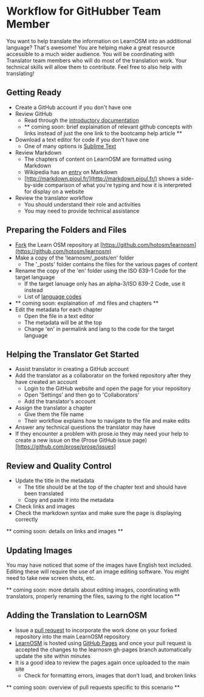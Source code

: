 Workflow for GitHubber Team Member
==================================

You want to help translate the information on LearnOSM into an additional language? That's awesome! You are helping make a great resource accessible to a much wider audience. You will be coordinating with Translator team members who will do most of the translation work. Your technical skills will allow them to contribute. Feel free to also help with translating! 

Getting Ready
-------------

- Create a GitHub account if you don't have one
- Review GitHub
	- Read through the [introductory documentation](https://help.github.com/categories/54/articles)
	- ** coming soon: brief explaination of relevant github concepts with links instead of just the one link to the bootcamp help article **
- Download a text editor for code if you don't have one
	- One of many options is [Sublime Text](http://www.sublimetext.com/)
- Review Markdown
	- The chapters of content on LearnOSM are formatted using Markdown
    - Wikipedia has an [entry](http://en.wikipedia.org/wiki/Markdown) on Markdown
    - [http://markdown.pioul.fr/](http://markdown.pioul.fr/) shows a side-by-side comparison of what you're typing and how it is interpreted for display on a website
- Review the translator workflow
	- You should understand their role and activities
    - You may need to provide technical assistance
    
Preparing the Folders and Files
---------------------------------

- [Fork](https://help.github.com/articles/fork-a-repo) the Learn OSM repository at [https://github.com/hotosm/learnosm](https://github.com/hotosm/learnosm)
- Make a copy of the 'learnosm/_posts/en' folder
	- The '_posts' folder contains the files for the various pages of content
- Rename the copy of the 'en' folder using the ISO 639-1 Code for the target language
    - If the target lanuage only has an alpha-3/ISO 639-2 Code, use it instead
    - List of [language codes](http://www.loc.gov/standards/iso639-2/php/code_list.php)
- ** coming soon: explaination of .md files and chapters **
- Edit the metadata for each chapter
	- Open the file in a text editor
    - The metadata will be at the top
    - Change 'en' in permalink and lang to the code for the target language

Helping the Translator Get Started
----------------------------------

- Assist translator in creating a GitHub account
- Add the translator as a collaborator on the forked repository after they have created an account
	- Login to the GitHub website and open the page for your repository
    - Open 'Settings' and then go to 'Collaborators'
    - Add the translator's account
- Assign the translator a chapter
	- Give them the file name
    - Their workflow explains how to navigate to the file and make edits
- Answer any technical questions the translator may have
- If they encounter a problem with prose.io they may need your help to create a new issue on the (Prose GitHub issue page)[https://github.com/prose/prose/issues] 

Review and Quality Control
--------------------------
- Update the title in the metadata
	- The title should be at the top of the chapter text and should have been translated
    - Copy and paste it into the metadata
- Check links and images
- Check the markdown syntax and make sure the page is displaying correctly

** coming soon: details on links and images **

Updating Images
---------------

You may have noticed that some of the images have English text included. Editing these will require the use of an image editing software. You might need to take new screen shots, etc. 

** coming soon: more details about editing images, coordinating with translators, properly renaming the files, saving to the right location ** 

Adding the Translation to LearnOSM
----------------------------------

- Issue a [pull request](https://help.github.com/articles/using-pull-requests) to incorporate the work done on your forked repository into the main LearnOSM repository
- [LearnOSM](http://learnosm.org/) is hosted using [GitHub Pages](http://pages.github.com/) and once your pull request is accepted the changes to the learnosm gh-pages branch automatically update the site within minutes
- It is a good idea to review the pages again once uploaded to the main site
	- Check for formatting errors, images that don't load, and broken links

** coming soon: overview of pull requests specific to this scenario ** 

	
